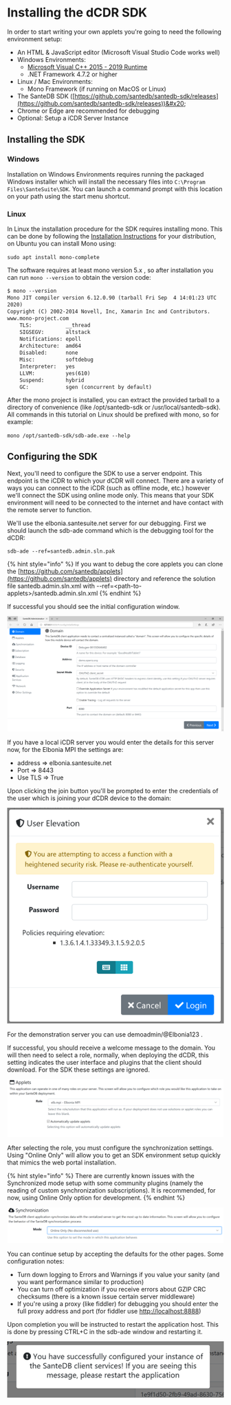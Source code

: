 # Installing the dCDR SDK

In order to start writing your own applets you're going to need the following environment setup:

* An HTML & JavaScript editor (Microsoft Visual Studio Code works well)
* Windows Environments:
  * [Microsoft Visual C++ 2015 - 2019 Runtime](https://download.visualstudio.microsoft.com/download/pr/3b070396-b7fb-4eee-aa8b-102a23c3e4f4/40EA2955391C9EAE3E35619C4C24B5AAF3D17AEAA6D09424EE9672AA9372AEED/VC\_redist.x64.exe)
  * .NET Framework 4.7.2 or higher
* Linux / Mac Environments:
  * Mono Framework (if running on MacOS or Linux)&#x20;
* The SanteDB SDK ([https://github.com/santedb/santedb-sdk/releases](https://github.com/santedb/santedb-sdk/releases))&#x20;
* Chrome or Edge are recommended for debugging
* Optional: Setup a iCDR Server Instance

## Installing the SDK

### Windows

Installation on Windows Environments requires running the packaged Windows installer which will install the necessary files into `C:\Program Files\SanteSuite\SDK`. You can launch a command prompt with this location on your path using the start menu shortcut.

### Linux

In Linux the installation procedure for the SDK requires installing mono. This can be done by following the [Installation Instructions](https://www.mono-project.com/download/stable/#download-lin) for your distribution, on Ubuntu you can install Mono using:

`sudo apt install mono-complete`

The software requires at least mono version 5.x , so after installation you can run `mono --version` to obtain the version code:

```
$ mono --version
Mono JIT compiler version 6.12.0.90 (tarball Fri Sep  4 14:01:23 UTC 2020)
Copyright (C) 2002-2014 Novell, Inc, Xamarin Inc and Contributors. www.mono-project.com
    TLS:           __thread
    SIGSEGV:       altstack
    Notifications: epoll
    Architecture:  amd64
    Disabled:      none
    Misc:          softdebug 
    Interpreter:   yes
    LLVM:          yes(610)
    Suspend:       hybrid
    GC:            sgen (concurrent by default)
```

After the mono project is installed, you can extract the provided tarball to a directory of convenience (like /opt/santedb-sdk or /usr/local/santedb-sdk). All commands in this tutorial on Linux should be prefixed with mono, so for example:

`mono /opt/santedb-sdk/sdb-ade.exe --help`

## Configuring the SDK

Next, you'll need to configure the SDK to use a server endpoint. This endpoint is the iCDR to which your dCDR will connect. There are a variety of ways you can connect to the iCDR (such as offline mode, etc.) however we'll connect the SDK using online mode only. This means that your SDK environment will need to be connected to the internet and have contact with the remote server to function.

We'll use the elbonia.santesuite.net server for our debugging. First we should launch the sdb-ade command which is the debugging tool for the dCDR:

```
sdb-ade --ref=santedb.admin.sln.pak
```

{% hint style="info" %}
If you want to debug the core applets you can clone the [https://github.com/santedb/applets](https://github.com/santedb/applets) directory and reference the solution file santedb.admin.sln.xml with --ref=\<path-to-applets>/santedb.admin.sln.xml
{% endhint %}

If successful you should see the initial configuration window.

![](<../../../.gitbook/assets/image (196).png>)

If you have a local iCDR server you would enter the details for this server now, for the Elbonia MPI the settings are:

* address => elbonia.santesuite.net
* Port => 8443
* Use TLS => True

Upon clicking the join button you'll be prompted to enter the credentials of the user which is joining your dCDR device to the domain:

![](<../../../.gitbook/assets/image (197).png>)

For the demonstration server you can use demoadmin/@Elbonia123 .

If successful, you should receive a welcome message to the domain. You will then need to select a role, normally, when deploying the dCDR, this setting indicates the user interface and plugins that the client should download. For the SDK these settings are ignored.

![](<../../../.gitbook/assets/image (194).png>)

After selecting the role, you must configure the synchronization settings. Using "Online Only" will allow you to get an SDK environment setup quickly that mimics the web portal installation.

{% hint style="info" %}
There are currently known issues with the Synchronized mode setup with some community plugins (namely the reading of custom synchronization subscriptions). It is recommended, for now, using Online Only option for development.
{% endhint %}

![](<../../../.gitbook/assets/image (190).png>)

You can continue setup by accepting the defaults for the other pages. Some configuration notes:

* Turn down logging to Errors and Warnings if you value your sanity (and you want performance similar to production)
* You can turn off optimization if you receive errors about GZIP CRC checksums (there is a known issue certain server middleware)
* If you're using a proxy (like fiddler) for debugging you should enter the full proxy address and port (for fiddler use [http://localhost:8888](http://localhost:8888))

Upon completion you will be instructed to restart the application host. This is done by pressing CTRL+C in the sdb-ade window and restarting it.

![](<../../../.gitbook/assets/image (189).png>)

